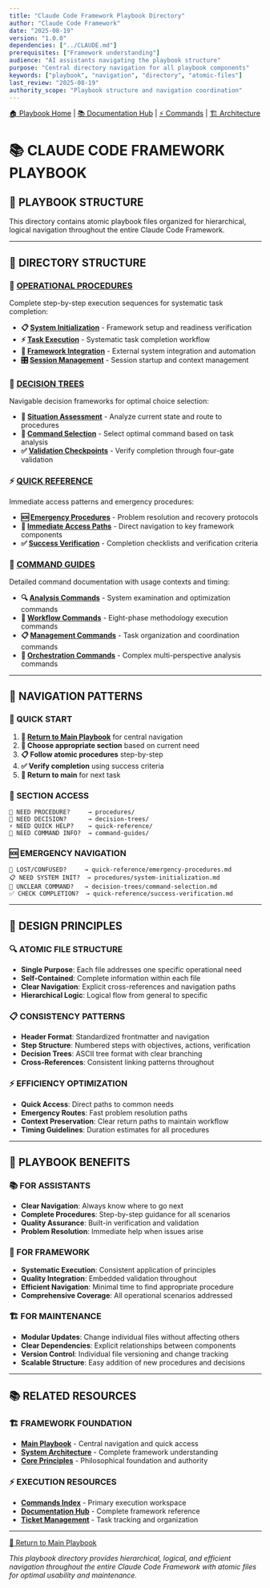 ```yaml
---
title: "Claude Code Framework Playbook Directory"
author: "Claude Code Framework"
date: "2025-08-19"
version: "1.0.0"
dependencies: ["../CLAUDE.md"]
prerequisites: ["Framework understanding"]
audience: "AI assistants navigating the playbook structure"
purpose: "Central directory navigation for all playbook components"
keywords: ["playbook", "navigation", "directory", "atomic-files"]
last_review: "2025-08-19"
authority_scope: "Playbook structure and navigation coordination"
---
```


[🏠 Playbook Home](../CLAUDE.md) | [📚 Documentation Hub](../docs/index.md) | [⚡ Commands](../commands/) | [🏗️ Architecture](../docs/architecture/)

# 📚 CLAUDE CODE FRAMEWORK PLAYBOOK

## 🎯 PLAYBOOK STRUCTURE

This directory contains atomic playbook files organized for hierarchical, logical navigation throughout the entire Claude Code Framework.

---

## 📁 DIRECTORY STRUCTURE

### 🔧 [OPERATIONAL PROCEDURES](./procedures/)
Complete step-by-step execution sequences for systematic task completion:

- **📋 [System Initialization](./procedures/system-initialization.md)** - Framework setup and readiness verification
- **⚡ [Task Execution](./procedures/task-execution.md)** - Systematic task completion workflow
- **🔗 [Framework Integration](./procedures/framework-integration.md)** - External system integration and automation
- **🎛️ [Session Management](./procedures/session-management.md)** - Session startup and context management

### 🌳 [DECISION TREES](./decision-trees/)
Navigable decision frameworks for optimal choice selection:

- **🌳 [Situation Assessment](./decision-trees/situation-assessment.md)** - Analyze current state and route to procedures
- **🎯 [Command Selection](./decision-trees/command-selection.md)** - Select optimal command based on task analysis
- **✅ [Validation Checkpoints](./decision-trees/validation-checkpoints.md)** - Verify completion through four-gate validation

### ⚡ [QUICK REFERENCE](./quick-reference/)
Immediate access patterns and emergency procedures:

- **🆘 [Emergency Procedures](./quick-reference/emergency-procedures.md)** - Problem resolution and recovery protocols
- **🚀 [Immediate Access Paths](./quick-reference/immediate-access.md)** - Direct navigation to key framework components
- **✅ [Success Verification](./quick-reference/success-verification.md)** - Completion checklists and verification criteria

### 📖 [COMMAND GUIDES](./command-guides/)
Detailed command documentation with usage contexts and timing:

- **🔍 [Analysis Commands](./command-guides/analysis-commands.md)** - System examination and optimization commands
- **🔄 [Workflow Commands](./command-guides/workflow-commands.md)** - Eight-phase methodology execution commands
- **📋 [Management Commands](./command-guides/management-commands.md)** - Task organization and coordination commands
- **🎼 [Orchestration Commands](./command-guides/orchestration-commands.md)** - Complex multi-perspective analysis commands

---

## 🎯 NAVIGATION PATTERNS

### 🚀 QUICK START
1. **🎯 [Return to Main Playbook](../CLAUDE.md)** for central navigation
2. **🌳 Choose appropriate section** based on current need
3. **📋 Follow atomic procedures** step-by-step
4. **✅ Verify completion** using success criteria
5. **🔄 Return to main** for next task

### 📍 SECTION ACCESS
```
🔧 NEED PROCEDURE?     → procedures/
🌳 NEED DECISION?      → decision-trees/
⚡ NEED QUICK HELP?    → quick-reference/
📖 NEED COMMAND INFO?  → command-guides/
```

### 🆘 EMERGENCY NAVIGATION
```
🚨 LOST/CONFUSED?     → quick-reference/emergency-procedures.md
📋 NEED SYSTEM INIT?  → procedures/system-initialization.md
🎯 UNCLEAR COMMAND?   → decision-trees/command-selection.md
✅ CHECK COMPLETION?  → quick-reference/success-verification.md
```

---

## 🎯 DESIGN PRINCIPLES

### 🔍 ATOMIC FILE STRUCTURE
- **Single Purpose**: Each file addresses one specific operational need
- **Self-Contained**: Complete information within each file
- **Clear Navigation**: Explicit cross-references and navigation paths
- **Hierarchical Logic**: Logical flow from general to specific

### 📋 CONSISTENCY PATTERNS
- **Header Format**: Standardized frontmatter and navigation
- **Step Structure**: Numbered steps with objectives, actions, verification
- **Decision Trees**: ASCII tree format with clear branching
- **Cross-References**: Consistent linking patterns throughout

### ⚡ EFFICIENCY OPTIMIZATION
- **Quick Access**: Direct paths to common needs
- **Emergency Routes**: Fast problem resolution paths
- **Context Preservation**: Clear return paths to maintain workflow
- **Timing Guidelines**: Duration estimates for all procedures

---

## 🔄 PLAYBOOK BENEFITS

### 📚 FOR ASSISTANTS
- **Clear Navigation**: Always know where to go next
- **Complete Procedures**: Step-by-step guidance for all scenarios
- **Quality Assurance**: Built-in verification and validation
- **Problem Resolution**: Immediate help when issues arise

### 🎯 FOR FRAMEWORK
- **Systematic Execution**: Consistent application of principles
- **Quality Integration**: Embedded validation throughout
- **Efficient Navigation**: Minimal time to find appropriate procedure
- **Comprehensive Coverage**: All operational scenarios addressed

### 🏗️ FOR MAINTENANCE
- **Modular Updates**: Change individual files without affecting others
- **Clear Dependencies**: Explicit relationships between components
- **Version Control**: Individual file versioning and change tracking
- **Scalable Structure**: Easy addition of new procedures and decisions

---

## 📚 RELATED RESOURCES

### 🏗️ FRAMEWORK FOUNDATION
- **[Main Playbook](../CLAUDE.md)** - Central navigation and quick access
- **[System Architecture](../docs/architecture/system-architecture-overview.md)** - Complete framework understanding
- **[Core Principles](../docs/principles/)** - Philosophical foundation and authority

### ⚡ EXECUTION RESOURCES
- **[Commands Index](../commands/index.md)** - Primary execution workspace
- **[Documentation Hub](../docs/index.md)** - Complete framework reference
- **[Ticket Management](../planning/TICKET_REGISTRY.md)** - Task tracking and organization

---

[🔄 Return to Main Playbook](../CLAUDE.md)

*This playbook directory provides hierarchical, logical, and efficient navigation throughout the entire Claude Code Framework with atomic files for optimal usability and maintenance.*